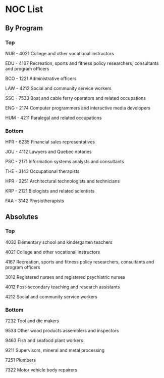 # NOC List

## By Program

### Top

NUR - 4021 College and other vocational instructors

EDU - 4167 Recreation, sports and fitness policy researchers, consultants and program officers

BCO - 1221 Administrative officers

LAW - 4212 Social and community service workers

SSC - 7533 Boat and cable ferry operators and related occupations

ENG - 2174 Computer programmers and interactive media developers

HUM - 4211 Paralegal and related occupations


### Bottom

HPR - 6235 Financial sales representatives

JOU - 4112 Lawyers and Quebec notaries

PSC - 2171 Information systems analysts and consultants

THE - 3143 Occupational therapists

HPR - 2251 Architectural technologists and technicians

KRP - 2121 Biologists and related scientists

FAA - 3142 Physiotherapists


## Absolutes

### Top

4032 Elementary school and kindergarten teachers

4021 College and other vocational instructors

4167 Recreation, sports and fitness policy researchers, consultants and program officers

3012 Registered nurses and registered psychiatric nurses

4012 Post-secondary teaching and research assistants

4212 Social and community service workers


### Bottom

7232 Tool and die makers

9533 Other wood products assemblers and inspectors

9463 Fish and seafood plant workers

9211 Supervisors, mineral and metal processing

7251 Plumbers

7322 Motor vehicle body repairers
